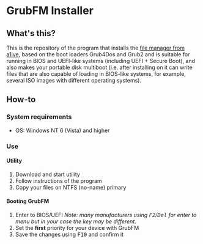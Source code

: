 # GrubFM Installer
## What's this?
This is the repository of the program that installs the [file manager from a1ive](https://github.com/a1ive/grub2-filemanager), based on the boot loaders Grub4Dos and Grub2 and is suitable for running in BIOS and UEFI-like systems (including UEFI + Secure Boot), and also makes your portable disk multiboot (i.e. after installing on it can write files that are also capable of loading in BIOS-like systems, for example, several ISO images with different operating systems).
## How-to
### System requirements
- OS: Windows NT 6 (Vista) and higher
### Use
#### Utility
1. Download and start utility
2. Follow instructions of the program
3. Copy your files on NTFS (no-name) primary
#### Booting GrubFM
1. Enter to BIOS/UEFI
_Note: many manufacturers using <kbd>F2</kbd>/<kbd>Del</kbd> for enter to menu but in your case the key may be different._
2. Set the __first__ priority for your device with GrubFM
3. Save the changes using <kbd>F10</kbd> and confirm it
